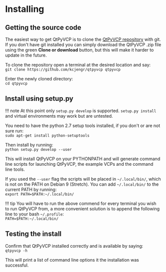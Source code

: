 # Installing

## Getting the source code
The easiest way to get QtPyVCP is to clone the
[QtPyVCP repository](https://github.com/kcjengr/qtpyvcp) with git.
If you don't have git installed you can simply download the QtPyVCP .zip file
using the green **Clone or download** button, but this will make it harder
to update in the future.

To clone the repository open a terminal at the desired location and say:  
`git clone https://github.com/kcjengr/qtpyvcp qtpyvcp`  


Enter the newly cloned directory:  
`cd qtpyvcp`


## Install using setup.py

!!! note
    At this point only `setup.py develop` is supported. `setup.py install`
    and virtual environments may work but are untested.

You need to have the python 2.7 setup tools installed, if you don't or are
not sure run:  
`sudo apt-get install python-setuptools`

Then install by running:  
`python setup.py develop --user`

This will install QtPyVCP on your PYTHONPATH and will generate command line
scripts for launching QtPyVCP, the example VCPs and the command line tools.

If you used the `--user` flag the scripts will be placed in `~/.local/bin/`,
which is not on the PATH on Debian 9 (Stretch). You can add `~/.local/bin/`
to the current PATH by running:  
`export PATH=$PATH:~/.local/bin/`

!!! tip
    You will have to run the above commend for every terminal you wish to run
    QtPyVCP from, a more convenient solution is to append the following line
    to your bash `~/.profile`:  
    `PATH=$PATH:~/.local/bin/`

## Testing the install
Confirm that QtPyVCP installed correctly and is available by saying:  
`qtpyvcp -h`  

This will print a list of command line options it the installation was
successful.  
